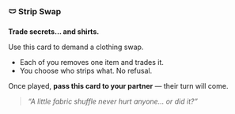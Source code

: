 ### 🩲 Strip Swap  
**Trade secrets… and shirts.**

Use this card to demand a clothing swap.

- Each of you removes one item and trades it.
- You choose who strips what. No refusal.

Once played, **pass this card to your partner** — their turn will come.

> *“A little fabric shuffle never hurt anyone... or did it?”*
